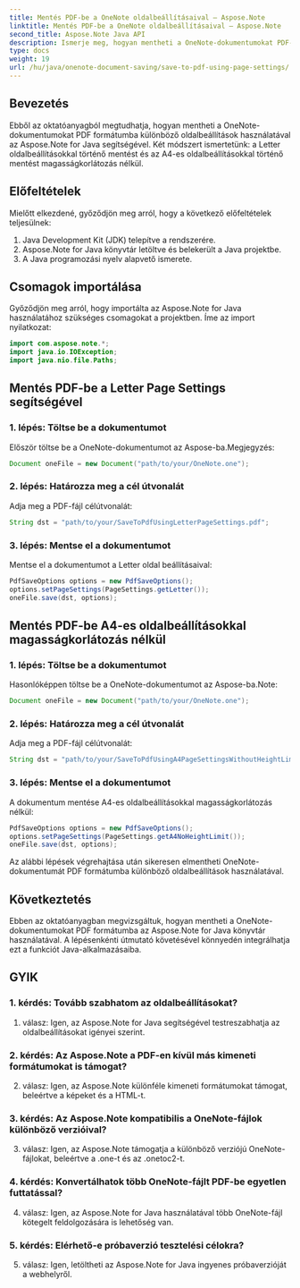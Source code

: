 ```yaml
---
title: Mentés PDF-be a OneNote oldalbeállításaival – Aspose.Note
linktitle: Mentés PDF-be a OneNote oldalbeállításaival – Aspose.Note
second_title: Aspose.Note Java API
description: Ismerje meg, hogyan mentheti a OneNote-dokumentumokat PDF-formátumba Java nyelven az Aspose.Note könyvtár használatával. Lépésről lépésre útmutató kódpéldákkal a különböző oldalbeállításokhoz.
type: docs
weight: 19
url: /hu/java/onenote-document-saving/save-to-pdf-using-page-settings/
---
```

## Bevezetés

Ebből az oktatóanyagból megtudhatja, hogyan mentheti a OneNote-dokumentumokat PDF formátumba különböző oldalbeállítások használatával az Aspose.Note for Java segítségével. Két módszert ismertetünk: a Letter oldalbeállításokkal történő mentést és az A4-es oldalbeállításokkal történő mentést magasságkorlátozás nélkül.

## Előfeltételek

Mielőtt elkezdené, győződjön meg arról, hogy a következő előfeltételek teljesülnek:

1. Java Development Kit (JDK) telepítve a rendszerére.
2. Aspose.Note for Java könyvtár letöltve és belekerült a Java projektbe.
3. A Java programozási nyelv alapvető ismerete.

## Csomagok importálása

Győződjön meg arról, hogy importálta az Aspose.Note for Java használatához szükséges csomagokat a projektben. Íme az import nyilatkozat:

```java
import com.aspose.note.*;
import java.io.IOException;
import java.nio.file.Paths;
```

## Mentés PDF-be a Letter Page Settings segítségével

### 1. lépés: Töltse be a dokumentumot

Először töltse be a OneNote-dokumentumot az Aspose-ba.Megjegyzés:

```java
Document oneFile = new Document("path/to/your/OneNote.one");
```

### 2. lépés: Határozza meg a cél útvonalát

Adja meg a PDF-fájl célútvonalát:

```java
String dst = "path/to/your/SaveToPdfUsingLetterPageSettings.pdf";
```

### 3. lépés: Mentse el a dokumentumot

Mentse el a dokumentumot a Letter oldal beállításaival:

```java
PdfSaveOptions options = new PdfSaveOptions();
options.setPageSettings(PageSettings.getLetter());
oneFile.save(dst, options);
```

## Mentés PDF-be A4-es oldalbeállításokkal magasságkorlátozás nélkül

### 1. lépés: Töltse be a dokumentumot

Hasonlóképpen töltse be a OneNote-dokumentumot az Aspose-ba.Note:

```java
Document oneFile = new Document("path/to/your/OneNote.one");
```

### 2. lépés: Határozza meg a cél útvonalát

Adja meg a PDF-fájl célútvonalát:

```java
String dst = "path/to/your/SaveToPdfUsingA4PageSettingsWithoutHeightLimit.pdf";
```

### 3. lépés: Mentse el a dokumentumot

A dokumentum mentése A4-es oldalbeállításokkal magasságkorlátozás nélkül:

```java
PdfSaveOptions options = new PdfSaveOptions();
options.setPageSettings(PageSettings.getA4NoHeightLimit());
oneFile.save(dst, options);
```

Az alábbi lépések végrehajtása után sikeresen elmentheti OneNote-dokumentumát PDF formátumba különböző oldalbeállítások használatával.

## Következtetés

Ebben az oktatóanyagban megvizsgáltuk, hogyan mentheti a OneNote-dokumentumokat PDF formátumba az Aspose.Note for Java könyvtár használatával. A lépésenkénti útmutató követésével könnyedén integrálhatja ezt a funkciót Java-alkalmazásaiba.

## GYIK

### 1. kérdés: Tovább szabhatom az oldalbeállításokat?

1. válasz: Igen, az Aspose.Note for Java segítségével testreszabhatja az oldalbeállításokat igényei szerint.

### 2. kérdés: Az Aspose.Note a PDF-en kívül más kimeneti formátumokat is támogat?

2. válasz: Igen, az Aspose.Note különféle kimeneti formátumokat támogat, beleértve a képeket és a HTML-t.

### 3. kérdés: Az Aspose.Note kompatibilis a OneNote-fájlok különböző verzióival?

3. válasz: Igen, az Aspose.Note támogatja a különböző verziójú OneNote-fájlokat, beleértve a .one-t és az .onetoc2-t.

### 4. kérdés: Konvertálhatok több OneNote-fájlt PDF-be egyetlen futtatással?

4. válasz: Igen, az Aspose.Note for Java használatával több OneNote-fájl kötegelt feldolgozására is lehetőség van.

### 5. kérdés: Elérhető-e próbaverzió tesztelési célokra?

5. válasz: Igen, letöltheti az Aspose.Note for Java ingyenes próbaverzióját a webhelyről.